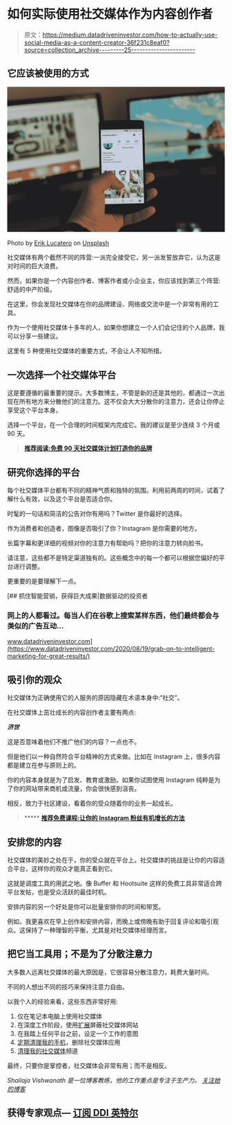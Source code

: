 # 如何实际使用社交媒体作为内容创作者

> 原文：<https://medium.datadriveninvestor.com/how-to-actually-use-social-media-as-a-content-creator-36f231c8eaf0?source=collection_archive---------25----------------------->

## 它应该被使用的方式

![](img/71d410b6e106ff417168771f439fa00e.png)

Photo by [Erik Lucatero](https://unsplash.com/@erik_lucatero?utm_source=unsplash&utm_medium=referral&utm_content=creditCopyText) on [Unsplash](https://unsplash.com/s/photos/social-media?utm_source=unsplash&utm_medium=referral&utm_content=creditCopyText)

社交媒体有两个截然不同的阵营:一派完全接受它，另一派发誓放弃它，认为这是对时间的巨大浪费。

然而，如果你是一个内容创作者、博客作者或小企业主，你应该找到第三个阵营:舒适的中产阶级。

在这里，你会发现社交媒体在你的品牌建设、网络或交流中是一个非常有用的工具。

作为一个使用社交媒体十多年的人，如果你想建立一个人们会记住的个人品牌，我可以分享一些建议。

这里有 5 种使用社交媒体的重要方式，不会让人不知所措。

## 一次选择一个社交媒体平台

这是要遵循的最重要的提示。大多数博主，不管是新的还是其他的，都通过一次出现在所有地方来分散他们的注意力。这不仅会大大分散你的注意力，还会让你停止享受这个平台本身。

选择一个平台，在一个合理的时间框架内完成它。我的建议是至少连续 3 个月或 90 天。

> [**推荐阅读:免费 90 天社交媒体计划打造你的品牌**](https://shailajav.com/90-day-social-media-plan/)

## 研究你选择的平台

每个社交媒体平台都有不同的精神气质和独特的氛围。利用前两周的时间，试着了解什么有效，以及这个平台是否适合你。

时髦的一句话和简洁的公告对你有用吗？Twitter 是你最好的选择。

作为消费者和创造者，图像是否吸引了你？Instagram 是你需要的地方。

长篇字幕和更详细的视频对你的注意力有帮助吗？把你的注意力转向脸书。

请注意，这些都不是特定渠道独有的。这些概念中的每一个都可以根据您偏好的平台进行调整。

更重要的是要理解下一点。

[](https://www.datadriveninvestor.com/2020/08/19/grab-on-to-intelligent-marketing-for-great-results/) [## 抓住智能营销，获得巨大成果|数据驱动的投资者

### 网上的人都看过。每当人们在谷歌上搜索某样东西，他们最终都会与类似的广告互动…

www.datadriveninvestor.com](https://www.datadriveninvestor.com/2020/08/19/grab-on-to-intelligent-marketing-for-great-results/) 

## 吸引你的观众

社交媒体为正确使用它的人服务的原因隐藏在术语本身中:“社交”。

在社交媒体上茁壮成长的内容创作者主要有两点:

***济世***

这是否意味着他们不推广他们的内容？一点也不。

但是他们以一种自然符合平台精神的方式来做。比如在 Instagram 上，很多内容都是建立在参与原则上的。

你的内容本身就是为了启发、教育或激励。如果你试图使用 Instagram 纯粹是为了你的网站带来商机或流量，你会很快感到沮丧。

相反，致力于社区建设，看着你的受众随着你的业务一起成长。

> ***** [**推荐免费课程:让你的 Instagram 粉丝有机增长的方法**](https://shailajav.com/grow-your-instagram-page/)

## 安排您的内容

社交媒体的美妙之处在于，你的受众就在平台上。社交媒体的挑战是让你的内容适合平台，这样你的观众才能真正看到它。

这就是调度工具的用武之地。像 Buffer 和 Hootsuite 这样的免费工具非常适合跨平台发帖，也是受众活跃的最佳时机。

安排内容的另一个好处是你可以批量安排你的时间和带宽。

例如，我更喜欢在早上创作和安排内容，而晚上或傍晚有助于回复评论和吸引观众。这保持了一种理智的平衡，尤其是对社交媒体经理而言。

## 把它当工具用；不是为了分散注意力

大多数人远离社交媒体的最大原因是，它很容易分散注意力，耗费大量时间。

不同的人想出不同的技巧来保持注意力自由。

以我个人的经验来看，这些东西非常好用:

1.  仅在笔记本电脑上使用社交媒体
2.  在深度工作阶段，使用[扩展](https://shailajav.com/best-productivity-chrome-extensions-improve-focus/)屏蔽社交媒体网站
3.  在我踏上任何平台之前，设定一个工作的意图
4.  [定期清理我的手机](https://shailajav.com/declutter-your-phone/)，删除社交媒体应用
5.  [清理我的社交媒体](https://shailajav.com/organise-declutter-your-social-media/)频道

最终，只要你是掌控者，社交媒体会非常有用；而不是相反。

*Shailaja Vishwanath 是一位博客教练，他的工作重点是专注于生产力。* [*关注她的博客*](http://www.shailajav.com)

## 获得专家观点— [订阅 DDI 英特尔](https://datadriveninvestor.com/ddi-intel)